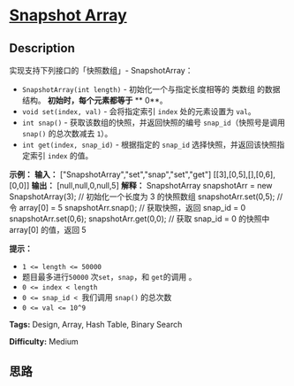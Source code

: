 # [Snapshot Array][title]

## Description

实现支持下列接口的「快照数组」- SnapshotArray：

  * `SnapshotArray(int length)` \- 初始化一个与指定长度相等的 类数组 的数据结构。 **初始时，每个元素都等于** **  0**。
  * `void set(index, val)` \- 会将指定索引 `index` 处的元素设置为 `val`。
  * `int snap()` \- 获取该数组的快照，并返回快照的编号 `snap_id`（快照号是调用 `snap()` 的总次数减去 `1`）。
  * `int get(index, snap_id)` \- 根据指定的 `snap_id` 选择快照，并返回该快照指定索引 `index` 的值。



**示例：**
            **输入：** ["SnapshotArray","set","snap","set","get"]         [[3],[0,5],[],[0,6],[0,0]]    **输出：** [null,null,0,null,5]    **解释：** SnapshotArray snapshotArr = new SnapshotArray(3); // 初始化一个长度为 3 的快照数组    snapshotArr.set(0,5);  // 令 array[0] = 5    snapshotArr.snap();  // 获取快照，返回 snap_id = 0    snapshotArr.set(0,6);    snapshotArr.get(0,0);  // 获取 snap_id = 0 的快照中 array[0] 的值，返回 5



**提示：**

  * `1 <= length <= 50000`
  * 题目最多进行`50000` 次`set`，`snap`，和 `get`的调用 。
  * `0 <= index < length`
  * `0 <= snap_id < `我们调用 `snap()` 的总次数
  * `0 <= val <= 10^9`


**Tags:** Design, Array, Hash Table, Binary Search

**Difficulty:** Medium

## 思路

[title]: https://leetcode-cn.com/problems/snapshot-array
